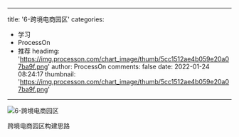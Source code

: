 
---
title: '6-跨境电商园区'
categories: 
 - 学习
 - ProcessOn
 - 推荐
headimg: 'https://img.processon.com/chart_image/thumb/5cc1512ae4b059e20a07ba9f.png'
author: ProcessOn
comments: false
date: 2022-01-24 08:24:17
thumbnail: 'https://img.processon.com/chart_image/thumb/5cc1512ae4b059e20a07ba9f.png'
---

<div>   
<img class="thumb" alt="6-跨境电商园区" src="https://img.processon.com/chart_image/thumb/5cc1512ae4b059e20a07ba9f.png" referrerpolicy="no-referrer">
<p>跨境电商园区构建思路</p>  
</div>
            
